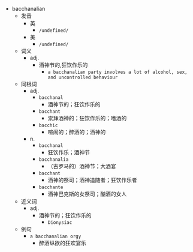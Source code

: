 - bacchanalian
  - 发音
    - 英
      - `/undefined/`
    - 美
      - `/undefined/`
  - 词义
    - adj.
      - 酒神节的,狂饮作乐的
        - `a bacchanalian party involves a lot of alcohol, sex, and uncontrolled behaviour`
  - 同根词
    - adj.
      - `bacchanal`
        - 酒神节的；狂饮作乐的
      - `bacchant`
        - 崇拜酒神的；狂饮作乐的；嗜酒的
      - `bacchic`
        - 喧闹的；醉酒的；酒神的
    - n.
      - `bacchanal`
        - 狂饮作乐；酒神节
      - `bacchanalia`
        - （古罗马的）酒神节；大酒宴
      - `bacchant`
        - 酒神的祭司；酒神追随者；狂饮作乐者
      - `bacchante`
        - 酒神巴克斯的女祭司；酗酒的女人
  - 近义词
    - adj.
      - 酒神节的；狂饮作乐的
        - `Dionysiac`
  - 例句
    - `a bacchanalian orgy`
      - 醉酒纵欲的狂欢宴乐

